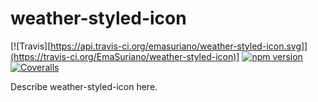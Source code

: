 # weather-styled-icon

[![Travis][https://api.travis-ci.org/emasuriano/weather-styled-icon.svg]](https://travis-ci.org/EmaSuriano/weather-styled-icon)]
[![npm version](https://badge.fury.io/js/weather-styled-icon.svg)](https://www.npmjs.org/package/npm-package)
[![Coveralls][coveralls-badge]][coveralls]

Describe weather-styled-icon here.

[coveralls-badge]: https://img.shields.io/coveralls/EmaSuriano/weather-styled-icon/master.png?style=flat-square
[coveralls]: https://coveralls.io/github/EmaSuriano/weather-styled-icon
